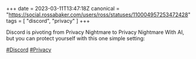 +++
date = 2023-03-11T13:47:18Z
canonical = "https://social.rossabaker.com/users/ross/statuses/110004957253472428"
tags = [ "discord", "privacy" ]
+++

<p>Discord is pivoting from Privacy Nightmare to Privacy Nightmare With AI, but you can protect yourself with this one simple setting:</p><p><a href="https://social.rossabaker.com/tags/Discord" class="mention hashtag" rel="tag">#<span>Discord</span></a> <a href="https://social.rossabaker.com/tags/Privacy" class="mention hashtag" rel="tag">#<span>Privacy</span></a></p>
